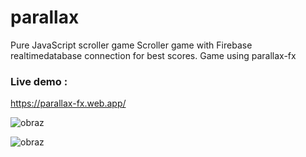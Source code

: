 # parallax
Pure JavaScript scroller game
Scroller game with Firebase realtimedatabase connection for best scores.
Game using parallax-fx

### Live demo :
https://parallax-fx.web.app/

![obraz](https://github.com/Anthcode/parallax/assets/108927171/e457fe91-4ac7-4387-a57c-d21ce24aa79c)

![obraz](https://github.com/Anthcode/Scroller-JSGame/assets/108927171/25a70ce4-9cca-47d2-bf49-f44e58ff143b)



